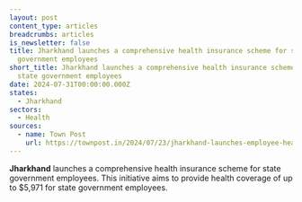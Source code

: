 ```yaml
---
layout: post
content_type: articles
breadcrumbs: articles
is_newsletter: false
title: Jharkhand launches a comprehensive health insurance scheme for state
  government employees
short_title: Jharkhand launches a comprehensive health insurance scheme for
  state government employees
date: 2024-07-31T00:00:00.000Z
states:
  - Jharkhand
sectors:
  - Health
sources:
  - name: Town Post
    url: https://townpost.in/2024/07/23/jharkhand-launches-employee-health-coverage-plan/
---
```

**Jharkhand** launches a comprehensive health insurance scheme for state government employees. This initiative aims to provide health coverage of up to $5,971 for state government employees.[](<>)
